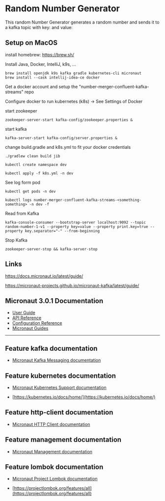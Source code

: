 # Random Number Generator

This random Number Generator generates a random number and sends it to a kafka topic with key: <number of created messages> and value: <random number as string>

## Setup on MacOS

install homebrew: https://brew.sh/

Install Java, Docker, IntelliJ, k9s, ...

    brew install openjdk k9s kafka gradle kubernetes-cli micronaut
    brew install --cask intellij-idea-ce docker
    
Get a docker account and setup the "number-merger-confluent-kafka-streams" repo

Configure docker to run kubernetes (k8s) -> See Settings of Docker

start zookeeper

    zookeeper-server-start kafka-config/zookeeper.properties &

start kafka
    
    kafka-server-start kafka-config/server.properties &


change build.gradle and k8s.yml to fit your docker credentials

    ./gradlew clean build jib

    kubectl create namespace dev

    kubectl apply -f k8s.yml -n dev
    
See log form pod

    kubectl get pods -n dev
    
    kubectl logs number-merger-confluent-kafka-streams-<something-something> -n dev -f

Read from Kafka

    kafka-console-consumer --bootstrap-server localhost:9092 --topic random-number-1-v1 --property key=value --property print.key=true --property key.separator="-" --from-beginning

Stop Kafka

    zookeeper-server-stop && kafka-server-stop
    
    
## Links 

https://docs.micronaut.io/latest/guide/

https://micronaut-projects.github.io/micronaut-kafka/latest/guide/


## Micronaut 3.0.1 Documentation

- [User Guide](https://docs.micronaut.io/3.0.1/guide/index.html)
- [API Reference](https://docs.micronaut.io/3.0.1/api/index.html)
- [Configuration Reference](https://docs.micronaut.io/3.0.1/guide/configurationreference.html)
- [Micronaut Guides](https://guides.micronaut.io/index.html)
---

## Feature kafka documentation

- [Micronaut Kafka Messaging documentation](https://micronaut-projects.github.io/micronaut-kafka/latest/guide/index.html)

## Feature kubernetes documentation

- [Micronaut Kubernetes Support documentation](https://micronaut-projects.github.io/micronaut-kubernetes/latest/guide/index.html)

- [https://kubernetes.io/docs/home/](https://kubernetes.io/docs/home/)

## Feature http-client documentation

- [Micronaut HTTP Client documentation](https://docs.micronaut.io/latest/guide/index.html#httpClient)

## Feature management documentation

- [Micronaut Management documentation](https://docs.micronaut.io/latest/guide/index.html#management)

## Feature lombok documentation

- [Micronaut Project Lombok documentation](https://docs.micronaut.io/latest/guide/index.html#lombok)

- [https://projectlombok.org/features/all](https://projectlombok.org/features/all)

